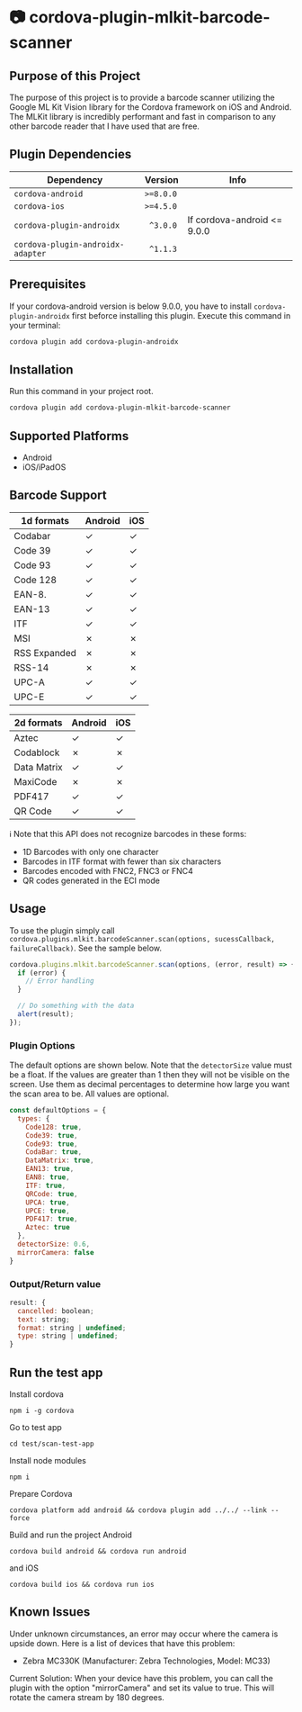 # :camera: cordova-plugin-mlkit-barcode-scanner

## Purpose of this Project

The purpose of this project is to provide a barcode scanner utilizing the Google ML Kit Vision library for the Cordova framework on iOS and Android. The MLKit library is incredibly performant and fast in comparison to any other barcode reader that I have used that are free.

## Plugin Dependencies

Dependency | Version | Info
---------- | ------- | --------
`cordova-android` | `>=8.0.0`
`cordova-ios` | `>=4.5.0`
`cordova-plugin-androidx` | ` ^3.0.0` | If cordova-android <= 9.0.0
`cordova-plugin-androidx-adapter` | ` ^1.1.3`

## Prerequisites

If your cordova-android version is below 9.0.0, you have to install `cordova-plugin-androidx` first beforce installing this plugin. Execute this command in your terminal:
```bash
cordova plugin add cordova-plugin-androidx
```
## Installation

Run this command in your project root.
```bash
cordova plugin add cordova-plugin-mlkit-barcode-scanner
```

## Supported Platforms

- Android
- iOS/iPadOS

## Barcode Support

| 1d formats                                      | Android | iOS     |
| ----------------------------------------------- | ------- | ------- |
| Codabar                                         | ✓       | ✓       |
| Code 39                                         | ✓       | ✓       |
| Code 93                                         | ✓       | ✓       |
| Code 128                                        | ✓       | ✓       |
| EAN-8.                                          | ✓       | ✓       |
| EAN-13                                          | ✓       | ✓       |
| ITF                                             | ✓       | ✓       |
| MSI                                             | ✗       | ✗       |
| RSS Expanded                                    | ✗       | ✗       |
| RSS-14                                          | ✗       | ✗       |
| UPC-A                                           | ✓       | ✓       |
| UPC-E                                           | ✓       | ✓       |

| 2d formats                                      | Android | iOS     |
| ----------------------------------------------- | ------- | ------- |
| Aztec                                           | ✓       | ✓       |
| Codablock                                       | ✗       | ✗       |
| Data Matrix                                     | ✓       | ✓       |
| MaxiCode                                        | ✗       | ✗       |
| PDF417                                          | ✓       | ✓       |
| QR Code                                         | ✓       | ✓       |

:information_source: Note that this API does not recognize barcodes in these forms:
- 1D Barcodes with only one character
- Barcodes in ITF format with fewer than six characters
- Barcodes encoded with FNC2, FNC3 or FNC4
- QR codes generated in the ECI mode

## Usage

To use the plugin simply call `cordova.plugins.mlkit.barcodeScanner.scan(options, sucessCallback, failureCallback)`. See the sample below.

```javascript
cordova.plugins.mlkit.barcodeScanner.scan(options, (error, result) => {
  if (error) {
    // Error handling
  }

  // Do something with the data
  alert(result);
});
```

### Plugin Options

The default options are shown below. Note that the `detectorSize` value must be a float. If the values are greater than 1 then they will not be visible on the screen. Use them as decimal percentages to determine how large you want the scan area to be. All values are optional.

```javascript
const defaultOptions = {
  types: {
    Code128: true,
    Code39: true,
    Code93: true,
    CodaBar: true,
    DataMatrix: true,
    EAN13: true,
    EAN8: true,
    ITF: true,
    QRCode: true,
    UPCA: true,
    UPCE: true,
    PDF417: true,
    Aztec: true
  },
  detectorSize: 0.6,
  mirrorCamera: false
}
```

### Output/Return value

```javascript
result: {
  cancelled: boolean;
  text: string;
  format: string | undefined;
  type: string | undefined;
}
```

## Run the test app

Install cordova
```
npm i -g cordova
```

Go to test app
```
cd test/scan-test-app
```

Install node modules
```
npm i
```

Prepare Cordova
```
cordova platform add android && cordova plugin add ../../ --link --force
```

Build and run the project Android
```
cordova build android && cordova run android
```
and iOS
```
cordova build ios && cordova run ios
```

## Known Issues

Under unknown circumstances, an error may occur where the camera is upside down.
Here is a list of devices that have this problem:
- Zebra MC330K (Manufacturer: Zebra Technologies, Model: MC33)

Current Solution: When your device have this problem, you can call the plugin with the option "mirrorCamera" and set its value to true. This will rotate the camera stream by 180 degrees.
